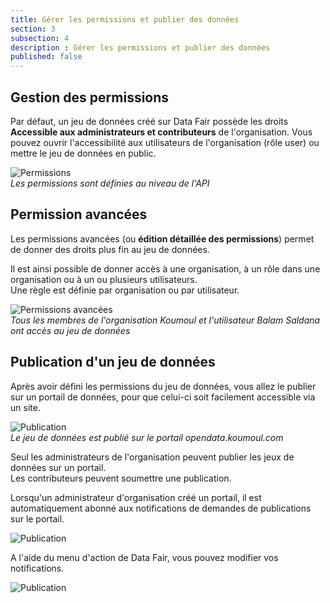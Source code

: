 ```yaml
---
title: Gérer les permissions et publier des données
section: 3
subsection: 4
description : Gérer les permissions et publier des données
published: false
---
```


## Gestion des permissions

Par défaut, un jeu de données créé sur Data&nbsp;Fair possède les droits **Accessible aux administrateurs et contributeurs** de l'organisation. Vous pouvez ouvrir l'accessibilité aux utilisateurs de l'organisation (rôle user) ou mettre le jeu de données en public.

![Permissions](./images/lessons/admin-04-permissions-1.jpg)  
*Les permissions sont définies au niveau de l'API*

## Permission avancées

Les permissions avancées (ou **édition détaillée des permissions**) permet de donner des droits plus fin au jeu de données.  

Il est ainsi possible de donner accès à une organisation, à un rôle dans une organisation ou à un ou plusieurs utilisateurs.  
Une règle est définie par organisation ou par utilisateur.

![Permissions avancées](./images/lessons/admin-04-permissions-2.jpg)  
*Tous les membres de l'organisation Koumoul et l'utilisateur Balam Saldana ont accès au jeu de données*

## Publication d'un jeu de données

Après avoir défini les permissions du jeu de données, vous allez le publier sur un portail de données, pour que celui-ci soit facilement accessible via un site.

![Publication](./images/lessons/admin-04-publication.jpg)  
*Le jeu de données est publié sur le portail opendata.koumoul.com*

Seul les administrateurs de l'organisation peuvent publier les jeux de données sur un portail.  
Les contributeurs peuvent soumettre une publication.

Lorsqu'un administrateur d'organisation créé un portail, il est automatiquement abonné aux notifications de demandes de publications sur le portail.

![Publication](./images/lessons/admin-04-notification-1.jpg)

A l'aide du menu d'action de Data&nbsp;Fair, vous pouvez modifier vos notifications.

![Publication](./images/lessons/admin-04-notification-2.jpg)
